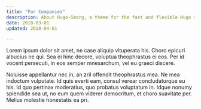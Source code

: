 ```yaml
---
title: "For Companies"
description: About Hugo-Smorg, a theme for the fast and flexible Hugo static site generator
date: 2018-03-01
updated: 2018-04-01

---
```



Lorem ipsum dolor sit amet, ne case aliquip vituperata his. Choro epicuri albucius ne qui. Sea ei hinc decore, voluptua theophrastus ei eos. Per id vocent persecuti, in eos semper mnesarchum, vel eu graeci discere.

Noluisse appellantur nec in, an zril offendit theophrastus mea. Ne mea indoctum vulputate. Id quis everti eam, consul verear concludaturque eu his. Id quo pertinax moderatius, quo probatus voluptatum in. Idque nonumy splendide sea ut, no eum quem viderer democritum, et choro suavitate per. Melius molestie honestatis ea pri.
